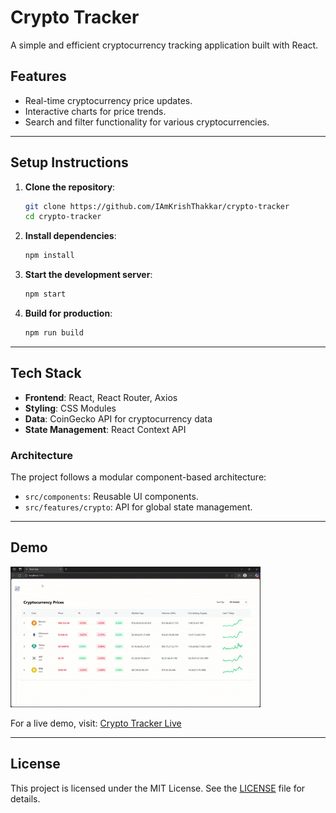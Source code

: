 # Crypto Tracker

A simple and efficient cryptocurrency tracking application built with React.

## Features
- Real-time cryptocurrency price updates.
- Interactive charts for price trends.
- Search and filter functionality for various cryptocurrencies.

---

## Setup Instructions

1. **Clone the repository**:
    ```bash
    git clone https://github.com/IAmKrishThakkar/crypto-tracker
    cd crypto-tracker
    ```

2. **Install dependencies**:
    ```bash
    npm install
    ```

3. **Start the development server**:
    ```bash
    npm start
    ```

4. **Build for production**:
    ```bash
    npm run build
    ```

---

## Tech Stack

- **Frontend**: React, React Router, Axios
- **Styling**: CSS Modules
- **Data**: CoinGecko API for cryptocurrency data
- **State Management**: React Context API

### Architecture
The project follows a modular component-based architecture:
- `src/components`: Reusable UI components.
- `src/features/crypto`: API for global state management. 

---

## Demo

![Crypto Tracker Demo](/demos/React%20App%20-%20Personal%20-%20Microsoft_%20Edge%202025-04-24%2014-31-48.gif)

For a live demo, visit: [Crypto Tracker Live](/demos/store.js%20-%20crypto-tracker%20-%20Visual%20Studio%20Code%202025-04-24%2014-34-24.mp4)

---

## License

This project is licensed under the MIT License. See the [LICENSE](LICENSE) file for details.
